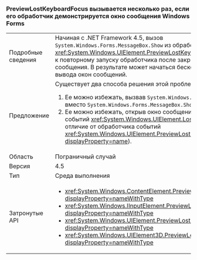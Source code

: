 ### <a name="previewlostkeyboardfocus-is-called-repeatedly-if-its-handler-shows-a-windows-forms-message-box"></a>PreviewLostKeyboardFocus вызывается несколько раз, если его обработчик демонстрируется окно сообщения Windows Forms

|   |   |
|---|---|
|Подробные сведения|Начиная с .NET Framework 4.5, вызов <code>System.Windows.Forms.MessageBox.Show</code> из обработчика <xref:System.Windows.UIElement.PreviewLostKeyboardFocus> приведет к повторному запуску обработчика после закрытия окна сообщения. В результате может начаться бесконечный цикл вывода окон сообщений.|
|Предложение|Существует два способа решения этой проблемы.<ol><li>Ее можно избежать, вызвав <code>System.Windows.MessageBox.Show</code> вместо <code>System.Windows.Forms.MessageBox.Show</code>.</li><li>Ее можно избежать, открыв окно сообщения из обработчика событий <xref:System.Windows.UIElement.LostKeyboardFocus> (в отличие от обработчика событий <xref:System.Windows.UIElement.PreviewLostKeyboardFocus?displayProperty=name>).</li></ol>|
|Область|Пограничный случай|
|Версия|4.5|
|Тип|Среда выполнения|
|Затронутые API|<ul><li><xref:System.Windows.ContentElement.PreviewLostKeyboardFocus?displayProperty=nameWithType></li><li><xref:System.Windows.IInputElement.PreviewLostKeyboardFocus?displayProperty=nameWithType></li><li><xref:System.Windows.UIElement.PreviewLostKeyboardFocus?displayProperty=nameWithType></li><li><xref:System.Windows.UIElement3D.PreviewLostKeyboardFocus?displayProperty=nameWithType></li></ul>|

